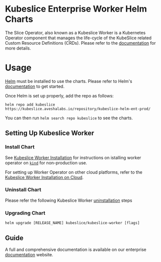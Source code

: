# Kubeslice Enterprise Worker Helm Charts



The Slice Operator, also known as a Kubeslice Worker is a Kubernetes Operator component that manages the life-cycle of the KubeSlice related Custom Resource Definitions (CRDs). Please refer to the [documentation](https://docs.avesha.io/documentation/enterprise/1.3.0/architecture) for more details.

# Usage

[Helm](https://helm.sh) must be installed to use the charts.
Please refer to Helm's [documentation](https://helm.sh/docs/) to get started.

Once Helm is set up properly, add the repo as follows:

```console
helm repo add kubeslice https://kubeslice.aveshalabs.io/repository/kubeslice-helm-ent-prod/ 
```

You can then run `helm search repo kubeslice` to see the charts.

## Setting Up Kubeslice Worker

### Install Chart

See [Kubeslice Worker Installation](https://docs.avesha.io/documentation/enterprise/1.3.0/getting-started-with-kind-clusters) for instructions on istalling worker operator on [`kind`](https://kind.sigs.k8s.io/) for non-production use.

For setting up Worker Operator on other cloud platforms, refer to the [Kubeslice Worker Installation on Cloud](https://docs.avesha.io/documentation/enterprise/1.3.0/getting-started-with-cloud-clusters/).

### Uninstall Chart

Please refer the following Kubeslice Worker [uninstallation](https://docs.avesha.io/documentation/enterprise/1.3.0/getting-started-with-cloud-clusters/uninstalling-kubeslice/) steps

### Upgrading Chart

```console
helm upgrade [RELEASE_NAME] kubeslice/kubeslice-worker [flags]
```

Guide
---
A full and comprehensive documentation is available on our enterprise [documentation](https://docs.avesha.io/documentation/enterprise/1.3.0/) website.

